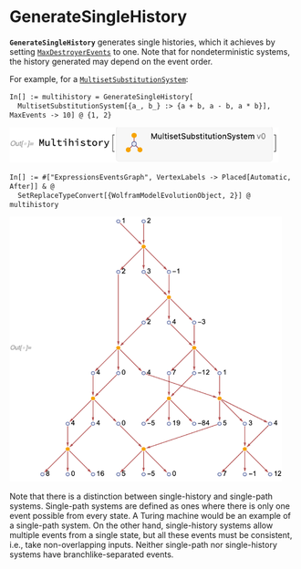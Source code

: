 # GenerateSingleHistory

**`GenerateSingleHistory`** generates single histories, which it achieves by setting
[`MaxDestroyerEvents`](MaxDestroyerEvents.md) to one. Note that for nondeterministic systems, the history generated may
depend on the event order.

For example, for a [`MultisetSubstitutionSystem`](/Documentation/Systems/MultisetSubstitutionSystem.md):

```wl
In[] := multihistory = GenerateSingleHistory[
  MultisetSubstitutionSystem[{a_, b_} :> {a + b, a - b, a * b}], MaxEvents -> 10] @ {1, 2}
```

<img src="/Documentation/Images/MultisetMultihistory.png" width="472.2">

```wl
In[] := #["ExpressionsEventsGraph", VertexLabels -> Placed[Automatic, After]] & @
  SetReplaceTypeConvert[{WolframModelEvolutionObject, 2}] @ multihistory
```

<img src="/Documentation/Images/GenerateSingleHistoryExample.png" width="478.2">

Note that there is a distinction between single-history and single-path systems. Single-path systems are defined as ones
where there is only one event possible from every state. A Turing machine would be an example of a single-path system.
On the other hand, single-history systems allow multiple events from a single state, but all these events must be
consistent, i.e., take non-overlapping inputs. Neither single-path nor single-history systems have branchlike-separated
events.
